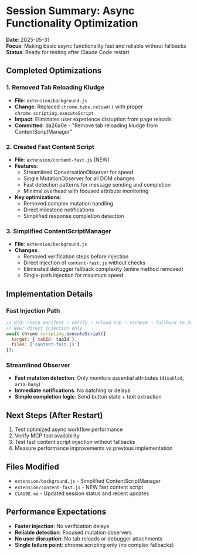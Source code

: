 # Session Summary: Async Functionality Optimization

**Date**: 2025-05-31  
**Focus**: Making basic async functionality fast and reliable without fallbacks  
**Status**: Ready for testing after Claude Code restart  

## Completed Optimizations

### 1. Removed Tab Reloading Kludge
- **File**: `extension/background.js`
- **Change**: Replaced `chrome.tabs.reload()` with proper `chrome.scripting.executeScript`
- **Impact**: Eliminates user experience disruption from page reloads
- **Committed**: da26a0e - "Remove tab reloading kludge from ContentScriptManager"

### 2. Created Fast Content Script
- **File**: `extension/content-fast.js` (NEW)
- **Features**:
  - Streamlined ConversationObserver for speed
  - Single MutationObserver for all DOM changes
  - Fast detection patterns for message sending and completion
  - Minimal overhead with focused attribute monitoring
- **Key optimizations**:
  - Removed complex mutation handling
  - Direct milestone notifications
  - Simplified response completion detection

### 3. Simplified ContentScriptManager
- **File**: `extension/background.js`
- **Changes**:
  - Removed verification steps before injection
  - Direct injection of `content-fast.js` without checks
  - Eliminated debugger fallback complexity (entire method removed)
  - Single-path injection for maximum speed

## Implementation Details

### Fast Injection Path
```javascript
// Old: check manifest → verify → reload tab → recheck → fallback to debugger
// New: direct injection only
await chrome.scripting.executeScript({
  target: { tabId: tabId },
  files: ['content-fast.js']
});
```

### Streamlined Observer
- **Fast mutation detection**: Only monitors essential attributes (`disabled`, `aria-busy`)
- **Immediate notifications**: No batching or delays
- **Simple completion logic**: Send button state + text extraction

## Next Steps (After Restart)

1. Test optimized async workflow performance  
2. Verify MCP tool availability
3. Test fast content script injection without fallbacks
4. Measure performance improvements vs previous implementation

## Files Modified
- `extension/background.js` - Simplified ContentScriptManager
- `extension/content-fast.js` - NEW fast content script
- `CLAUDE.md` - Updated session status and recent updates

## Performance Expectations
- **Faster injection**: No verification delays
- **Reliable detection**: Focused mutation observers
- **No user disruption**: No tab reloads or debugger attachments
- **Single failure point**: chrome.scripting only (no complex fallbacks)
